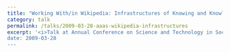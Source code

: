 ```yaml
---
title: "Working With/in Wikipedia: Infrastructures of Knowing and Knowledge Production"
category: talk
permalink: /talks/2009-03-28-aaas-wikipedia-infrastructures
excerpt: '<i>Talk at Annual Conference on Science and Technology in Society, 2009-03-28</i><br/>
date: 2009-03-28
---
```

